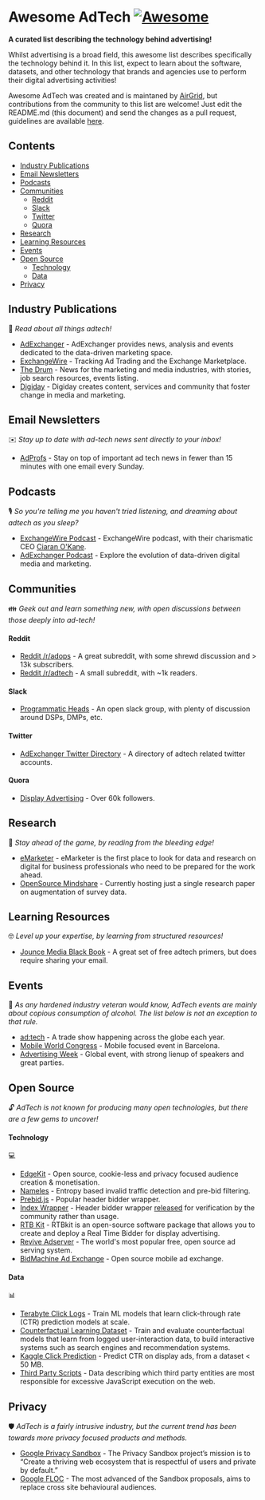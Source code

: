 # Awesome AdTech [![Awesome](https://awesome.re/badge-flat.svg)](https://awesome.re)


__A curated list describing the technology behind advertising!__

Whilst advertising is a broad field, this awesome list describes specifically the technology behind it. In this list, expect to learn about the software, datasets, and other technology that brands and agencies use to perform their digital advertising activities!

Awesome AdTech was created and is maintaned by [AirGrid](https://www.airgrid.io/?utm_source=github&utm_campaign=awesome-adtech-list), but contributions from the community to this list are welcome! Just edit the README.md (this document) and send the changes as a pull request, guidelines are available [here](contributing.md).

## Contents
- [Industry Publications](#industry-publications)
- [Email Newsletters](#email-newsletters)
- [Podcasts](#podcasts)
- [Communities](#communities)
  - [Reddit](#reddit)
  - [Slack](#slack)
  - [Twitter](#twitter)
  - [Quora](#quora)
- [Research](#research)
- [Learning Resources](#learning-resources)
- [Events](#events)
- [Open Source](#open-source)
  - [Technology](#technology)
  - [Data](#data)
- [Privacy](#privacy)

## Industry Publications

📖 *Read about all things adtech!* 

* [AdExchanger](https://adexchanger.com/) - AdExchanger provides news, analysis and events dedicated to the data-driven marketing space.
* [ExchangeWire](https://www.exchangewire.com/) - Tracking Ad Trading and the Exchange Marketplace.
* [The Drum](https://www.thedrum.com/) - News for the marketing and media industries, with stories, job search resources, events listing.
* [Digiday](https://digiday.com/) - Digiday creates content, services and community that foster change in media and marketing.

## Email Newsletters 

✉️ *Stay up to date with ad-tech news sent directly to your inbox!*

* [AdProfs](https://adprofs.co/this-week-in-ad-tech/) - Stay on top of important ad tech news in fewer than 15 minutes with one email every Sunday.

## Podcasts

🎙️ *So you're telling me you haven't tried listening, and dreaming about adtech as you sleep?* 

* [ExchangeWire Podcast](https://www.exchangewire.com/ew-podcast/) - ExchangeWire podcast, with their charismatic CEO [Ciaran O'Kane](linkedin.com/in/cpokane/).
* [AdExchanger Podcast](https://adexchanger.com/podcast/) - Explore the evolution of data-driven digital media and marketing.

## Communities 

👪 *Geek out and learn something new, with open discussions between those deeply into ad-tech!* 

#### Reddit

* [Reddit /r/adops](https://www.reddit.com/r/adops/) - A great subreddit, with some shrewd discussion and > 13k subscribers.
* [Reddit /r/adtech](https://www.reddit.com/r/adtech/) - A small subreddit, with ~1k readers.

#### Slack

* [Programmatic Heads](http://programmatic-heads.com/) - An open slack group, with plenty of discussion around DSPs, DMPs, etc.

#### Twitter

* [AdExchanger Twitter Directory](https://adexchanger.com/twitter-directory/) - A directory of adtech related twitter accounts.

#### Quora

* [Display Advertising](https://www.quora.com/topic/Display-Advertising) - Over 60k followers.

## Research 

🔬 *Stay ahead of the game, by reading from the bleeding edge!* 

* [eMarketer](https://www.emarketer.com/) - eMarketer is the first place to look for data and research on digital for business professionals who need to be prepared for the work ahead.
* [OpenSource Mindshare](https://github.com/OpenSourceMindshare/Research) - Currently hosting just a single research paper on augmentation of survey data.

## Learning Resources

🤓 *Level up your expertise, by learning from structured resources!* 

* [Jounce Media Black Book](https://jouncemedia.com/little-black-book) - A great set of free adtech primers, but does require sharing your email.

## Events

📅 *As any hardened industry veteran would know, AdTech events are mainly about copious consumption of alcohol. The list below is not an exception to that rule.* 

* [ad:tech](http://ad-tech.com/) - A trade show happening across the globe each year.
* [Mobile World Congress](https://www.mwcbarcelona.com/) - Mobile focused event in Barcelona.
* [Advertising Week](http://www.advertisingweek.com/) - Global event, with strong lienup of speakers and great parties.

## Open Source

🔓 *AdTech is not known for producing many open technologies, but there are a few gems to uncover!*

#### Technology 
💻

* [EdgeKit](https://edgekit.org/) - Open source, cookie-less and privacy focused audience creation & monetisation.
* [Nameles](https://github.com/Nameles-Org/Nameles) - Entropy based invalid traffic detection and pre-bid filtering.
* [Prebid.js](https://github.com/prebid/Prebid.js/) - Popular header bidder wrapper.
* [Index Wrapper](https://github.com/indexexchange/header-tag-wrapper) - Header bidder wrapper [released](https://www.indexexchange.com/debuting-the-ix-wrapper-ecosystem/) for verification by the community rather than usage.
* [RTB Kit](https://github.com/rtbkit/rtbkit) - RTBkit is an open-source software package that allows you to create and deploy a Real Time Bidder for display advertising.
* [Revive Adserver](https://github.com/revive-adserver/revive-adserver) - The world's most popular free, open source ad serving system.
* [BidMachine Ad Exchange](https://github.com/bidmachine/BidMachine-Ad-Exchange) - Open source mobile ad exchange.

#### Data 
📊

* [Terabyte Click Logs](http://labs.criteo.com/2013/12/download-terabyte-click-logs/) - Train ML models that learn click-through rate (CTR) prediction models at scale.
* [Counterfactual Learning Dataset](http://research.criteo.com/dataset-release-evaluation-counterfactual-algorithms/) - Train and evaluate counterfactual models that learn from logged user-interaction data, to build interactive systems such as search engines and recommendation systems.
* [Kaggle Click Prediction](http://labs.criteo.com/2014/02/kaggle-display-advertising-challenge-dataset/) - Predict CTR on display ads, from a dataset < 50 MB.
* [Third Party Scripts](https://github.com/patrickhulce/third-party-web) - Data describing which third party entities are most responsible for excessive JavaScript execution on the web.

## Privacy

🛡️ *AdTech is a fairly intrusive industry, but the current trend has been towards more privacy focused products and methods.*

* [Google Privacy Sandbox](https://www.chromium.org/Home/chromium-privacy/privacy-sandbox) - The Privacy Sandbox project’s mission is to “Create a thriving web ecosystem that is respectful of users and private by default.”
* [Google FLOC](https://github.com/WICG/floc) - The most advanced of the Sandbox proposals, aims to replace cross site behavioural audiences.
